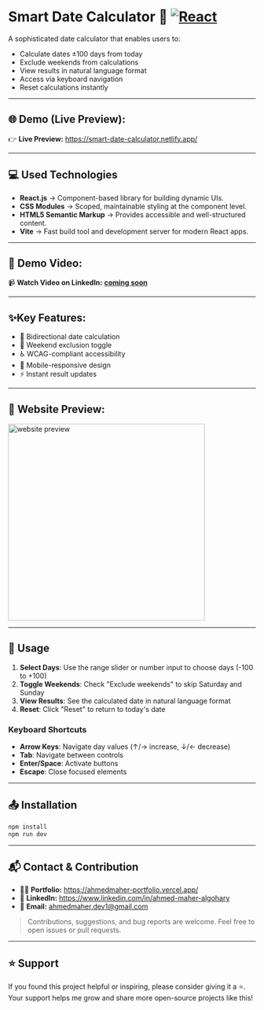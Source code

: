 # Smart Date Calculator 📅 [![React](https://img.shields.io/badge/React-19.0.0-blue.svg)](https://reactjs.org)

A sophisticated date calculator that enables users to:

-   Calculate dates ±100 days from today
-   Exclude weekends from calculations
-   View results in natural language format
-   Access via keyboard navigation
-   Reset calculations instantly

<hr/>

## 🌐 **Demo (Live Preview):**

👉 **Live Preview:** <a href="https://smart-date-calculator.netlify.app/" target="_blank">https://smart-date-calculator.netlify.app/</a>

<hr/>

## 💻 Used Technologies  

- **React.js** → Component-based library for building dynamic UIs.  
- **CSS Modules** → Scoped, maintainable styling at the component level.  
- **HTML5 Semantic Markup** → Provides accessible and well-structured content.  
- **Vite** → Fast build tool and development server for modern React apps.  

<hr/>

## 🎥 **Demo Video:**

📹 **Watch Video on LinkedIn:** <a href="" target="_blank">__coming soon__</a> 

<hr/>

## ✨Key Features:

-   🔄 Bidirectional date calculation
-   🚫 Weekend exclusion toggle
-   ♿ WCAG-compliant accessibility
-   📱 Mobile-responsive design
-   ⚡ Instant result updates

<hr/>

## 👀 Website Preview:
<a href="https://smart-date-calculator.netlify.app/" title="demo">
  <img src="uploaded-img-on-github-readme" alt="website preview" width="400">
</a>


<hr/>

## 🎯 Usage

1. **Select Days**: Use the range slider or number input to choose days (-100 to +100)
2. **Toggle Weekends**: Check "Exclude weekends" to skip Saturday and Sunday
3. **View Results**: See the calculated date in natural language format
4. **Reset**: Click "Reset" to return to today's date

### Keyboard Shortcuts

-   **Arrow Keys**: Navigate day values (↑/→ increase, ↓/← decrease)
-   **Tab**: Navigate between controls
-   **Enter/Space**: Activate buttons
-   **Escape**: Close focused elements

<hr/>

## 📤 Installation
```bash
npm install
npm run dev
```

<hr/>

## 📬 Contact & Contribution
- 🧑‍💻 **Portfolio:** <a href="https://ahmedmaher-portfolio.vercel.app/" title="See My Portfolio">https://ahmedmaher-portfolio.vercel.app/</a>
- 🔗 **LinkedIn:** <a href="https://www.linkedin.com/in/ahmed-maher-algohary" title="Contact via LinkedIn">https://www.linkedin.com/in/ahmed-maher-algohary</a>
- 📧 **Email:** <a href="mailto:ahmedmaher.dev1@gmail.com" title="Contact via Email">ahmedmaher.dev1@gmail.com</a>

> Contributions, suggestions, and bug reports are welcome. Feel free to open issues or pull requests.

---

## ⭐ Support

If you found this project helpful or inspiring, please consider giving it a ⭐. Your support helps me grow and share more open-source projects like this!
